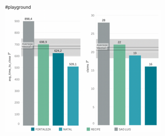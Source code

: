 #playground
![](https://github.com/eligiomorales/food-claims-datacamp/blob/main/images/bar-chart.png)
